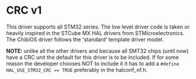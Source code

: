 # CRC v1

This driver supports all STM32 series.
The low level driver code is taken or heavily inspired in the STCube MX HAL drivers from STMicroelectronics.
The ChibiOS driver follows the 'standard' template driver model.

**NOTE:** unlike all the other drivers and because all SMT32 chips (until now) have a CRC unit the default for this driver is to be included.
If for some reason the developer chooses NOT to include it it has to add a `#define HAL_USE_STM32_CRC == TRUE` preferably in the halconf_nf.h.
